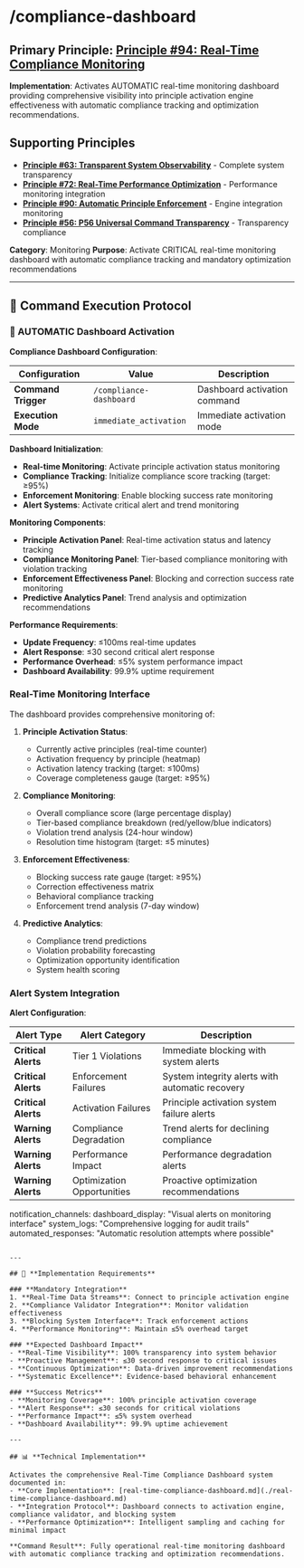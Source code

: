 # /compliance-dashboard

## **Primary Principle**: [Principle #94: Real-Time Compliance Monitoring](../../knowledge/principles/validation-protocols.md#94-real-time-compliance-monitoring)
**Implementation**: Activates AUTOMATIC real-time monitoring dashboard providing comprehensive visibility into principle activation engine effectiveness with automatic compliance tracking and optimization recommendations.

## **Supporting Principles**
- **[Principle #63: Transparent System Observability](../../knowledge/principles/operational-excellence.md#63-transparent-system-observability)** - Complete system transparency
- **[Principle #72: Real-Time Performance Optimization](../../knowledge/principles/performance-intelligence.md#72-real-time-performance-optimization)** - Performance monitoring integration
- **[Principle #90: Automatic Principle Enforcement](../../knowledge/principles/validation-protocols.md#90-automatic-principle-enforcement)** - Engine integration monitoring
- **[Principle #56: P56 Universal Command Transparency](../../knowledge/principles/technical-standards.md#56-p56-universal-command-transparency)** - Transparency compliance

**Category**: Monitoring
**Purpose**: Activate CRITICAL real-time monitoring dashboard with automatic compliance tracking and mandatory optimization recommendations

---

## 🎯 **Command Execution Protocol**

### **🚨 AUTOMATIC Dashboard Activation**

**Compliance Dashboard Configuration**:

| Configuration | Value | Description |
|---------------|--------|-------------|
| **Command Trigger** | `/compliance-dashboard` | Dashboard activation command |
| **Execution Mode** | `immediate_activation` | Immediate activation mode |

**Dashboard Initialization**:
- **Real-time Monitoring**: Activate principle activation status monitoring
- **Compliance Tracking**: Initialize compliance score tracking (target: ≥95%)
- **Enforcement Monitoring**: Enable blocking success rate monitoring
- **Alert Systems**: Activate critical alert and trend monitoring

**Monitoring Components**:
- **Principle Activation Panel**: Real-time activation status and latency tracking
- **Compliance Monitoring Panel**: Tier-based compliance monitoring with violation tracking
- **Enforcement Effectiveness Panel**: Blocking and correction success rate monitoring
- **Predictive Analytics Panel**: Trend analysis and optimization recommendations

**Performance Requirements**:
- **Update Frequency**: ≤100ms real-time updates
- **Alert Response**: ≤30 second critical alert response
- **Performance Overhead**: ≤5% system performance impact
- **Dashboard Availability**: 99.9% uptime requirement

### **Real-Time Monitoring Interface**

The dashboard provides comprehensive monitoring of:

1. **Principle Activation Status**:
   - Currently active principles (real-time counter)
   - Activation frequency by principle (heatmap)
   - Activation latency tracking (target: ≤100ms)
   - Coverage completeness gauge (target: ≥95%)

2. **Compliance Monitoring**:
   - Overall compliance score (large percentage display)
   - Tier-based compliance breakdown (red/yellow/blue indicators)
   - Violation trend analysis (24-hour window)
   - Resolution time histogram (target: ≤5 minutes)

3. **Enforcement Effectiveness**:
   - Blocking success rate gauge (target: ≥95%)
   - Correction effectiveness matrix
   - Behavioral compliance tracking
   - Enforcement trend analysis (7-day window)

4. **Predictive Analytics**:
   - Compliance trend predictions
   - Violation probability forecasting
   - Optimization opportunity identification
   - System health scoring

### **Alert System Integration**

**Alert Configuration**:

| Alert Type | Alert Category | Description |
|------------|----------------|-------------|
| **Critical Alerts** | Tier 1 Violations | Immediate blocking with system alerts |
| **Critical Alerts** | Enforcement Failures | System integrity alerts with automatic recovery |
| **Critical Alerts** | Activation Failures | Principle activation system failure alerts |
| **Warning Alerts** | Compliance Degradation | Trend alerts for declining compliance |
| **Warning Alerts** | Performance Impact | Performance degradation alerts |
| **Warning Alerts** | Optimization Opportunities | Proactive optimization recommendations |
    
  notification_channels:
    dashboard_display: "Visual alerts on monitoring interface"
    system_logs: "Comprehensive logging for audit trails"
    automated_responses: "Automatic resolution attempts where possible"
```

---

## 🔄 **Implementation Requirements**

### **Mandatory Integration**
1. **Real-Time Data Streams**: Connect to principle activation engine
2. **Compliance Validator Integration**: Monitor validation effectiveness
3. **Blocking System Interface**: Track enforcement actions
4. **Performance Monitoring**: Maintain ≤5% overhead target

### **Expected Dashboard Impact**
- **Real-Time Visibility**: 100% transparency into system behavior
- **Proactive Management**: ≤30 second response to critical issues
- **Continuous Optimization**: Data-driven improvement recommendations
- **Systematic Excellence**: Evidence-based behavioral enhancement

### **Success Metrics**
- **Monitoring Coverage**: 100% principle activation coverage
- **Alert Response**: ≤30 seconds for critical violations
- **Performance Impact**: ≤5% system overhead
- **Dashboard Availability**: 99.9% uptime achievement

---

## 📊 **Technical Implementation**

Activates the comprehensive Real-Time Compliance Dashboard system documented in:
- **Core Implementation**: [real-time-compliance-dashboard.md](./real-time-compliance-dashboard.md)
- **Integration Protocol**: Dashboard connects to activation engine, compliance validator, and blocking system
- **Performance Optimization**: Intelligent sampling and caching for minimal impact

**Command Result**: Fully operational real-time monitoring dashboard with automatic compliance tracking and optimization recommendations.